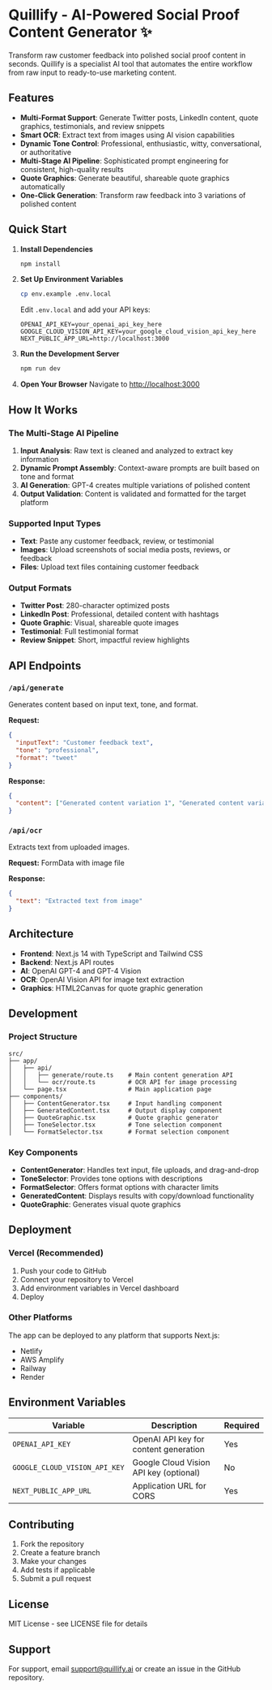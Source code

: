 # Quillify - AI-Powered Social Proof Content Generator ✨

Transform raw customer feedback into polished social proof content in seconds. Quillify is a specialist AI tool that automates the entire workflow from raw input to ready-to-use marketing content.

<!-- Updated for Vercel deployment -->

## Features

- **Multi-Format Support**: Generate Twitter posts, LinkedIn content, quote graphics, testimonials, and review snippets
- **Smart OCR**: Extract text from images using AI vision capabilities
- **Dynamic Tone Control**: Professional, enthusiastic, witty, conversational, or authoritative
- **Multi-Stage AI Pipeline**: Sophisticated prompt engineering for consistent, high-quality results
- **Quote Graphics**: Generate beautiful, shareable quote graphics automatically
- **One-Click Generation**: Transform raw feedback into 3 variations of polished content

## Quick Start

1. **Install Dependencies**
   ```bash
   npm install
   ```

2. **Set Up Environment Variables**
   ```bash
   cp env.example .env.local
   ```
   
   Edit `.env.local` and add your API keys:
   ```
   OPENAI_API_KEY=your_openai_api_key_here
   GOOGLE_CLOUD_VISION_API_KEY=your_google_cloud_vision_api_key_here
   NEXT_PUBLIC_APP_URL=http://localhost:3000
   ```

3. **Run the Development Server**
   ```bash
   npm run dev
   ```

4. **Open Your Browser**
   Navigate to [http://localhost:3000](http://localhost:3000)

## How It Works

### The Multi-Stage AI Pipeline

1. **Input Analysis**: Raw text is cleaned and analyzed to extract key information
2. **Dynamic Prompt Assembly**: Context-aware prompts are built based on tone and format
3. **AI Generation**: GPT-4 creates multiple variations of polished content
4. **Output Validation**: Content is validated and formatted for the target platform

### Supported Input Types

- **Text**: Paste any customer feedback, review, or testimonial
- **Images**: Upload screenshots of social media posts, reviews, or feedback
- **Files**: Upload text files containing customer feedback

### Output Formats

- **Twitter Post**: 280-character optimized posts
- **LinkedIn Post**: Professional, detailed content with hashtags
- **Quote Graphic**: Visual, shareable quote images
- **Testimonial**: Full testimonial format
- **Review Snippet**: Short, impactful review highlights

## API Endpoints

### `/api/generate`
Generates content based on input text, tone, and format.

**Request:**
```json
{
  "inputText": "Customer feedback text",
  "tone": "professional",
  "format": "tweet"
}
```

**Response:**
```json
{
  "content": ["Generated content variation 1", "Generated content variation 2", "Generated content variation 3"]
}
```

### `/api/ocr`
Extracts text from uploaded images.

**Request:** FormData with image file

**Response:**
```json
{
  "text": "Extracted text from image"
}
```

## Architecture

- **Frontend**: Next.js 14 with TypeScript and Tailwind CSS
- **Backend**: Next.js API routes
- **AI**: OpenAI GPT-4 and GPT-4 Vision
- **OCR**: OpenAI Vision API for image text extraction
- **Graphics**: HTML2Canvas for quote graphic generation

## Development

### Project Structure
```
src/
├── app/
│   ├── api/
│   │   ├── generate/route.ts    # Main content generation API
│   │   └── ocr/route.ts         # OCR API for image processing
│   └── page.tsx                 # Main application page
├── components/
│   ├── ContentGenerator.tsx     # Input handling component
│   ├── GeneratedContent.tsx     # Output display component
│   ├── QuoteGraphic.tsx         # Quote graphic generator
│   ├── ToneSelector.tsx         # Tone selection component
│   └── FormatSelector.tsx       # Format selection component
```

### Key Components

- **ContentGenerator**: Handles text input, file uploads, and drag-and-drop
- **ToneSelector**: Provides tone options with descriptions
- **FormatSelector**: Offers format options with character limits
- **GeneratedContent**: Displays results with copy/download functionality
- **QuoteGraphic**: Generates visual quote graphics

## Deployment

### Vercel (Recommended)
1. Push your code to GitHub
2. Connect your repository to Vercel
3. Add environment variables in Vercel dashboard
4. Deploy

### Other Platforms
The app can be deployed to any platform that supports Next.js:
- Netlify
- AWS Amplify
- Railway
- Render

## Environment Variables

| Variable | Description | Required |
|----------|-------------|----------|
| `OPENAI_API_KEY` | OpenAI API key for content generation | Yes |
| `GOOGLE_CLOUD_VISION_API_KEY` | Google Cloud Vision API key (optional) | No |
| `NEXT_PUBLIC_APP_URL` | Application URL for CORS | Yes |

## Contributing

1. Fork the repository
2. Create a feature branch
3. Make your changes
4. Add tests if applicable
5. Submit a pull request

## License

MIT License - see LICENSE file for details

## Support

For support, email support@quillify.ai or create an issue in the GitHub repository.